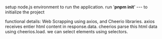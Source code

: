 setup node.js environment to run the application. 
run '**pnpm init**' --- to initialize the project 

functional details:
Web Scrapping using axios, and Cheerio libraries. axios receives entier html content in response.data. cheerios parse this html data using cheerios.load. we can select elements using selectors. 
